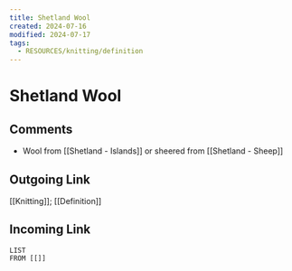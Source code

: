 ```yaml
---
title: Shetland Wool
created: 2024-07-16
modified: 2024-07-17
tags:
  - RESOURCES/knitting/definition
---
```

# Shetland Wool
## Comments
- Wool from [[Shetland - Islands]] or sheered from [[Shetland - Sheep]]
## Outgoing Link
[[Knitting]]; [[Definition]]
## Incoming Link
```dataview
LIST
FROM [[]]
```

